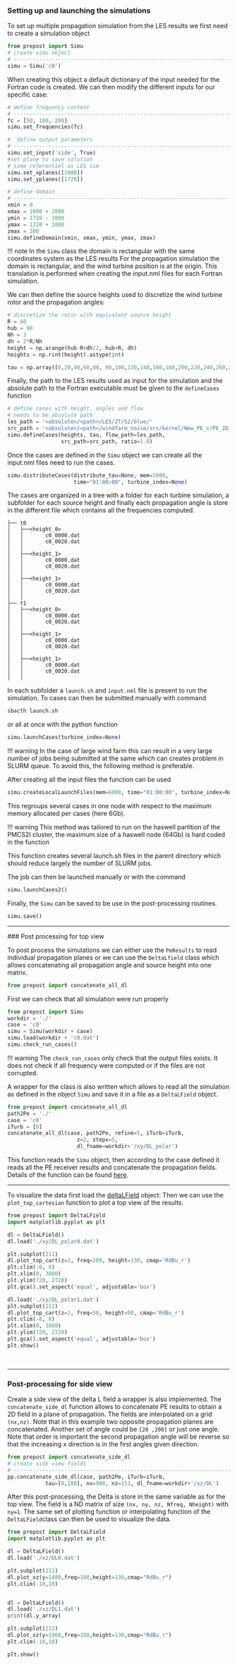 
### Setting up and launching the simulations

To set up multiple propagation simulation from the LES results we first need to create a simulation object
```python
from prepost import Simu
# create simu object
# -----------------------------------------------------------------------------
simu = Simu('c0')
```
When creating this object a default dictionary of the input needed for the Fortran code is created. 
We can then modify the different inputs for our specific case: 

```python
# define frequency content
# -----------------------------------------------------------------------------
fc = [50, 100, 200]
simu.set_frequencies(fc)

#  define output parameters
# -----------------------------------------------------------------------------
simu.set_input('side', True)
#set plane to save solution
# same referentiel as LES sim
simu.set_xplanes([1000])
simu.set_yplanes([1720])

# define domain
# -----------------------------------------------------------------------------
xmin = 0
xmax = 1000 + 2000
ymin = 1720 - 1000
ymax = 1720 + 1000
zmax = 300
simu.defineDomain(xmin, xmax, ymin, ymax, zmax)
```

!!! note 
    In the `Simu` class the domain is rectangular with the same coordinates system as the LES results
    For the propagation simulation the domain is rectangular, and the wind turbine position is at the origin. This translation is performed when creating the input.nml files for each Fortran simulation.


We can then define the source heights used to discretize the wind turbine rotor and the propagation angles:

```python
# discretize the rotor with equivalent source height
R = 60
hub = 90
Nh = 3
dh = 2*R/Nh
height = np.arange(hub-R+dh/2, hub+R, dh)
heights = np.rint(height).astype(int)

tau = np.array([0,20,40,60,80, 90,100,120,140,160,180,200,220,240,260,270])
```

Finally, the path to the LES results used as input for the simulation and the absolute path to the Fortran executable must be given to the `defineCases` function
```python 
# define cases with height, angles and flow 
# needs to be absolute path
les_path = '<absolute>/<path>/LES/2T/S2/blue/'
src_path = '<absolute>/<path>/windfarm_noise/src/kernel/New_PE_c/PE_2D_WAPE'
simu.defineCases(heights, tau, flow_path=les_path,
                 src_path=src_path, ratio=1.0)
```

Once the cases are defined in the `Simu` object we can create all the input.nml files need to run the cases. 
```python
simu.distributeCases(distribute_tau=None, mem=1000,
                     time="01:00:00", turbine_index=None)
```

The cases are organized in a tree with a folder for each turbine simulation, a subfolder for each source height and finally each propagation angle is store in the different file which contains all the frequencies computed. 

```
├── t0
│   ├──<height_0>
│   │       c0_0000.dat
│   │       c0_0020.dat
│   │     
│   ├──<height_1>
│   │       c0_0000.dat
│   │       c0_0020.dat
│   │     
│   ├──<height_1>
│   │       c0_0000.dat
│   │       c0_0020.dat
│   │     
├── t1
│   ├──<height_0>
│   │       c0_0000.dat
│   │       c0_0020.dat
│   │     
│   ├──<height_1>
│   │       c0_0000.dat
│   │       c0_0020.dat
│   │     
│   ├──<height_1>
│   │       c0_0000.dat
│   │       c0_0020.dat
│   │     
```

In each subfolder a `launch.sh` and `input.nml` file is present to run the simulation.
To cases can then be submitted manually with command
```bash
sbacth launch.sh
```
or all at once with the python function 

```python 
simu.launchCases(turbine_index=None)
```

!!! warning
    In the case of large wind farm this can result in a very large number of jobs being submitted at the same which can creates problem in SLURM queue. 
    To avoid this, the following method is preferable. 

After creating all the input files the function can be used 

```python 
simu.createLocalLaunchFiles(mem=6000, time="01:00:00", turbine_index=None)
```
This regroups several cases in one node with respect to the maximum memory allocated per cases (here 6Gb).

!!! warning
    This method was tailored to run on the haswell partition of the PMCS2I cluster, the maximum size of a haswell node (64Gb) is hard coded in the function

This function creates several launch<index>.sh files in the parent directory which should reduce largely the number of SLURM jobs. 

The job can then be launched manually or with the command 
```python
simu.launchCases2()
```

Finally, the `Simu` can be saved to be use in the post-processing routines. 

```python
simu.save()
```

<hr>
### Post processing for top view

To post process the simulations we can either use the `PeResults` to read individual propagation planes or we can use the `DeltaLfield` class which allows concatenating all propagation angle and source height into one matrix.

```python 
from prepost import concatenate_all_dl
```

First we can check that all simulation were run properly 
```python
from prepost import Simu
workdir = './'
case = 'c0'
simu = Simu(workdir + case)
simu.load(workdir + 'c0.dat')
simu.check_run_cases()
```
!!! warning
    The `check_run_cases` only check that the output files exists. It does not check if all frequency were computed or if the files are not corrupted. 


A wrapper for the class is also written which allows to read all the simulation as defined in the object `Simu` and save it in a file as a `DeltaLField` object. 

```python
from prepost import concatenate_all_dl
path2Pe = './'
case = 'c0'
iTurb = [0]
concatenate_all_dl(case, path2Pe, refine=5, iTurb=iTurb,
                      z=2, stepx=5,
                      dl_fname=workdir+'/xy/DL_polar')
```

This function reads the `Simu` object, then according to the case defined it reads all the PE receiver results and concatenate the propagation fields.
Details of the function can be found [here](../reference/spl_process.md#src.prepost.spl_process.concatenate_all_dl).


<hr>

To visualize the data first load the [deltaLField](../reference/deltaLfield.md) object:
Then we can use the `plot_top_cartesian` function to plot a top view of the results. 


```python
from prepost import DeltaLField
import matplotlib.pyplot as plt

dl = DeltaLField()
dl.load('./xy/DL_polar0.dat')

plt.subplot(211)
dl.plot_top_cart(z=2, freq=200, height=130, cmap='RdBu_r')
plt.clim(-8, 8)
plt.xlim(0, 3000)
plt.ylim(720, 2720)
plt.gca().set_aspect('equal', adjustable='box')

dl.load('./xy/DL_polar1.dat')
plt.subplot(212)
dl.plot_top_cart(z=2, freq=50, height=90, cmap='RdBu_r')
plt.clim(-8, 8)
plt.xlim(0, 3000)
plt.ylim(720, 2720)
plt.gca().set_aspect('equal', adjustable='box')
plt.show()
```


<br><hr>
### Post-processing for side view 

Create a side view of the delta L field a wrapper is also implemented. 
The `concatenate_side_dl` function allows to concatenate PE results to obtain a 2D field in 
a plane of propagation. 
The fields are interpolated on a grid `(nx,nz)`.
Note that in this example two opposite propagation planes are concatenated.
Another set of angle could be `[20 ,200]` or just one angle. 
Note that order is important the second propagation angle will be reverse so that the increasing x direction is in the first angles given direction. 


```python 
from prepost import concatenate_side_dl
# create side view fields
# -----------------------------------------------------------------------------
pp.concatenate_side_dl(case, path2Pe, iTurb=iTurb,
            tau=[0,180], nx=900, nz=151, dl_fname=workdir+'/xz/DL')

```
After this post-processing, the Delta is store in the same variable as for the top view.
The field is a ND matrix of size `(nx, ny, nz, Nfreq, Nheight)` with `ny=1`. 
The same set of plotting function or interpolating function of the `DeltaLField`class can then be used to visualize the data. 

```python 
from prepost import DeltaLField
import matplotlib.pyplot as plt

dl = DeltaLField()
dl.load('./xz/DL0.dat')

plt.subplot(211)
dl.plot_xz(y=1480,freq=100,height=130,cmap="RdBu_r")
plt.clim(-10,10)


dl = DeltaLField()
dl.load('./xz/DL1.dat')
print(dl.y_array)

plt.subplot(212)
dl.plot_xz(y=1960,freq=100,height=130,cmap="RdBu_r")
plt.clim(-10,10)

plt.show()
```


